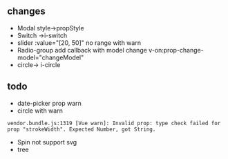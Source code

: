 ## changes ##

- Modal style->propStyle
- Switch ->i-switch
- slider  :value="[20, 50]" no range with warn
- Radio-group add callback with model change v-on:prop-change-model="changeModel"
- circle-> i-circle


## todo  ##

- date-picker prop warn
- circle with warn
```
vendor.bundle.js:1319 [Vue warn]: Invalid prop: type check failed for prop "strokeWidth". Expected Number, got String.
```
-  Spin not support svg
-  tree
